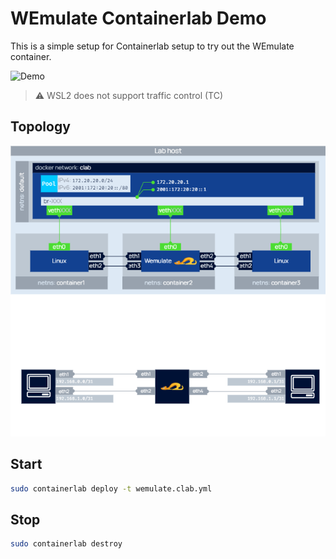 # WEmulate Containerlab Demo

This is a simple setup for Containerlab setup to try out the WEmulate container.

![Demo](img/wemulate_clab_demo.gif)

> ⚠️ WSL2 does not support traffic control (TC)


## Topology

![Topology](img/topology.png)

## Start

```bash
sudo containerlab deploy -t wemulate.clab.yml
```


## Stop

```bash
sudo containerlab destroy
```
